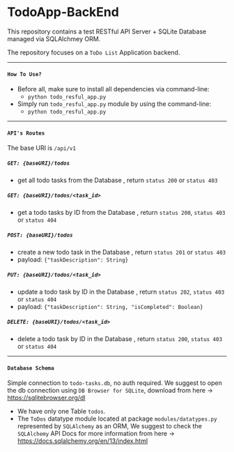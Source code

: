 # TodoApp-BackEnd


This repository contains a test RESTful API Server + SQLite Database managed via SQLAlchmey ORM.

The repository focuses on a `ToDo List` Application backend.

---
#### `How To Use?`

- Before all, make sure to install all dependencies via command-line:
    - `python todo_resful_app.py`
- Simply run `todo_resful_app.py` module by using the command-line:  
    - `python todo_resful_app.py`
        
---
#### `API's Routes`

The base URI is `/api/v1`
##### `GET: {baseURI}/todos`  

- get all todo tasks from the Database , return `status 200` or `status 403`
##### `GET: {baseURI}/todos/<task_id>`  

- get a todo tasks by ID from the Database , return `status 200`, `status 403` or `status 404`
##### `POST: {baseURI}/todos`  

- create a new todo task in the Database , return `status 201` or `status 403`
- payload: `{"taskDescription": String}`
##### `PUT: {baseURI}/todos/<task_id>`  

- update a todo task by ID in the Database , return `status 202`, `status 403` or `status 404`
- payload: `{"taskDescription": String, "isCompleted": Boolean}`
##### `DELETE: {baseURI}/todos/<task_id>`  

- delete a todo task by ID in the Database , return `status 200`, `status 403` or `status 404`

---
#### `Database Schema`

Simple connection to `todo-tasks.db`, no auth required.
We suggest to open the db connection using `DB Browser for SQLite`,
download from here -> https://sqlitebrowser.org/dl

- We have only one Table `todos`.
- The `ToDos` datatype module located at package `modules/datatypes.py` represented by `SQLAlchemy` as an ORM,
We suggest to check the `SQLAlchemy` API Docs for more information from here -> https://docs.sqlalchemy.org/en/13/index.html

